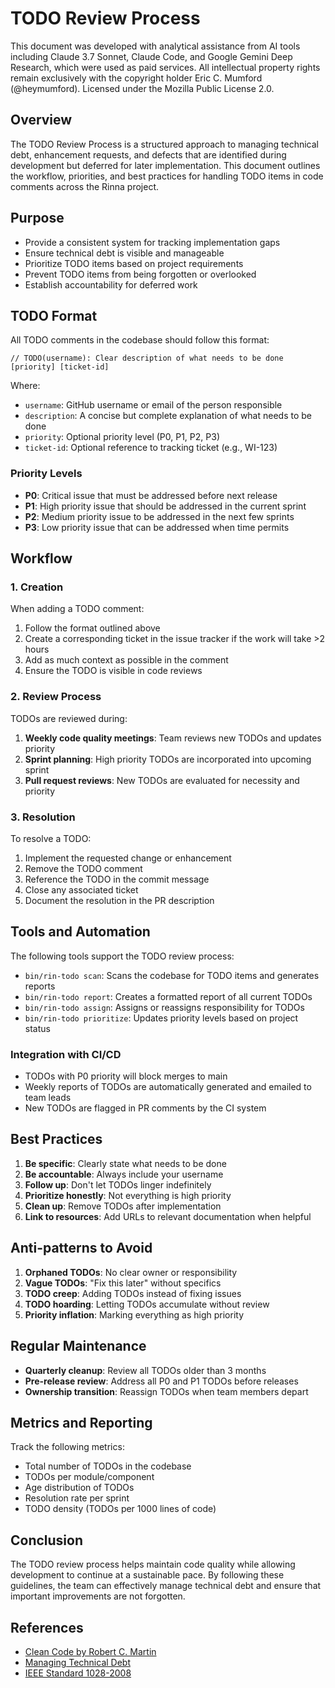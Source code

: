 # TODO Review Process

This document was developed with analytical assistance from AI tools including Claude 3.7 Sonnet, Claude Code, and Google Gemini Deep Research, which were used as paid services. All intellectual property rights remain exclusively with the copyright holder Eric C. Mumford (@heymumford). Licensed under the Mozilla Public License 2.0.

## Overview

The TODO Review Process is a structured approach to managing technical debt, enhancement requests, and defects that are identified during development but deferred for later implementation. This document outlines the workflow, priorities, and best practices for handling TODO items in code comments across the Rinna project.

## Purpose

- Provide a consistent system for tracking implementation gaps
- Ensure technical debt is visible and manageable
- Prioritize TODO items based on project requirements
- Prevent TODO items from being forgotten or overlooked
- Establish accountability for deferred work

## TODO Format

All TODO comments in the codebase should follow this format:

```
// TODO(username): Clear description of what needs to be done [priority] [ticket-id]
```

Where:
- `username`: GitHub username or email of the person responsible
- `description`: A concise but complete explanation of what needs to be done
- `priority`: Optional priority level (P0, P1, P2, P3)
- `ticket-id`: Optional reference to tracking ticket (e.g., WI-123)

### Priority Levels

- **P0**: Critical issue that must be addressed before next release
- **P1**: High priority issue that should be addressed in the current sprint
- **P2**: Medium priority issue to be addressed in the next few sprints
- **P3**: Low priority issue that can be addressed when time permits

## Workflow

### 1. Creation

When adding a TODO comment:

1. Follow the format outlined above
2. Create a corresponding ticket in the issue tracker if the work will take >2 hours
3. Add as much context as possible in the comment
4. Ensure the TODO is visible in code reviews

### 2. Review Process

TODOs are reviewed during:

1. **Weekly code quality meetings**: Team reviews new TODOs and updates priority
2. **Sprint planning**: High priority TODOs are incorporated into upcoming sprint
3. **Pull request reviews**: New TODOs are evaluated for necessity and priority

### 3. Resolution

To resolve a TODO:

1. Implement the requested change or enhancement
2. Remove the TODO comment
3. Reference the TODO in the commit message
4. Close any associated ticket
5. Document the resolution in the PR description

## Tools and Automation

The following tools support the TODO review process:

- `bin/rin-todo scan`: Scans the codebase for TODO items and generates reports
- `bin/rin-todo report`: Creates a formatted report of all current TODOs
- `bin/rin-todo assign`: Assigns or reassigns responsibility for TODOs
- `bin/rin-todo prioritize`: Updates priority levels based on project status

### Integration with CI/CD

- TODOs with P0 priority will block merges to main
- Weekly reports of TODOs are automatically generated and emailed to team leads
- New TODOs are flagged in PR comments by the CI system

## Best Practices

1. **Be specific**: Clearly state what needs to be done
2. **Be accountable**: Always include your username
3. **Follow up**: Don't let TODOs linger indefinitely
4. **Prioritize honestly**: Not everything is high priority
5. **Clean up**: Remove TODOs after implementation
6. **Link to resources**: Add URLs to relevant documentation when helpful

## Anti-patterns to Avoid

1. **Orphaned TODOs**: No clear owner or responsibility
2. **Vague TODOs**: "Fix this later" without specifics
3. **TODO creep**: Adding TODOs instead of fixing issues
4. **TODO hoarding**: Letting TODOs accumulate without review
5. **Priority inflation**: Marking everything as high priority

## Regular Maintenance

- **Quarterly cleanup**: Review all TODOs older than 3 months
- **Pre-release review**: Address all P0 and P1 TODOs before releases
- **Ownership transition**: Reassign TODOs when team members depart

## Metrics and Reporting

Track the following metrics:

- Total number of TODOs in the codebase
- TODOs per module/component
- Age distribution of TODOs
- Resolution rate per sprint
- TODO density (TODOs per 1000 lines of code)

## Conclusion

The TODO review process helps maintain code quality while allowing development to continue at a sustainable pace. By following these guidelines, the team can effectively manage technical debt and ensure that important improvements are not forgotten.

## References

- [Clean Code by Robert C. Martin](https://www.oreilly.com/library/view/clean-code-a/9780136083238/)
- [Managing Technical Debt](https://www.sei.cmu.edu/our-work/projects/display.cfm?customel_datapageid_4050=6332)
- [IEEE Standard 1028-2008](https://standards.ieee.org/standard/1028-2008.html)